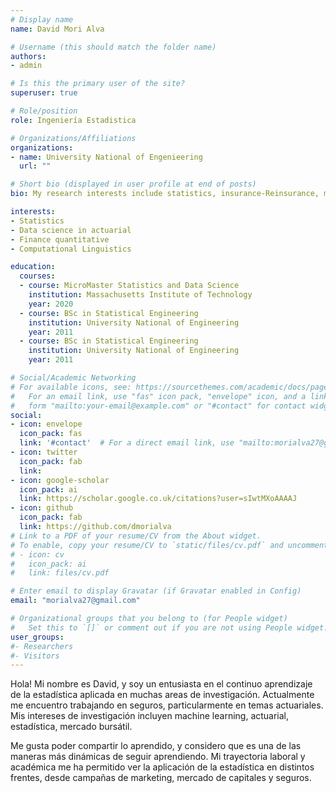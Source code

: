 ```yaml
---
# Display name
name: David Mori Alva

# Username (this should match the folder name)
authors:
- admin

# Is this the primary user of the site?
superuser: true

# Role/position
role: Ingeniería Estadistica

# Organizations/Affiliations
organizations:
- name: University National of Engenieering
  url: ""

# Short bio (displayed in user profile at end of posts)
bio: My research interests include statistics, insurance-Reinsurance, machine learning and finance quantitative.

interests:
- Statistics
- Data science in actuarial
- Finance quantitative
- Computational Linguistics

education:
  courses:
  - course: MicroMaster Statistics and Data Science
    institution: Massachusetts Institute of Technology
    year: 2020
  - course: BSc in Statistical Engineering
    institution: University National of Engineering
    year: 2011
  - course: BSc in Statistical Engineering
    institution: University National of Engineering
    year: 2011

# Social/Academic Networking
# For available icons, see: https://sourcethemes.com/academic/docs/page-builder/#icons
#   For an email link, use "fas" icon pack, "envelope" icon, and a link in the
#   form "mailto:your-email@example.com" or "#contact" for contact widget.
social:
- icon: envelope
  icon_pack: fas
  link: '#contact'  # For a direct email link, use "mailto:morialva27@gmail.com".
- icon: twitter
  icon_pack: fab
  link: 
- icon: google-scholar
  icon_pack: ai
  link: https://scholar.google.co.uk/citations?user=sIwtMXoAAAAJ
- icon: github
  icon_pack: fab
  link: https://github.com/dmorialva
# Link to a PDF of your resume/CV from the About widget.
# To enable, copy your resume/CV to `static/files/cv.pdf` and uncomment the lines below.
# - icon: cv
#   icon_pack: ai
#   link: files/cv.pdf

# Enter email to display Gravatar (if Gravatar enabled in Config)
email: "morialva27@gmail.com"

# Organizational groups that you belong to (for People widget)
#   Set this to `[]` or comment out if you are not using People widget.
user_groups:
#- Researchers
#- Visitors
---
```


Hola! Mi nombre es David, y soy un entusiasta en el continuo aprendizaje de la estadística aplicada en muchas areas de investigación. Actualmente me encuentro trabajando en seguros, particularmente en temas actuariales. Mis intereses de investigación incluyen machine learning, actuarial, estadística, mercado bursátil.

Me gusta poder compartir lo aprendido, y considero que es una de las maneras más dinámicas de seguir aprendiendo. Mi trayectoria laboral y académica me ha permitido ver la aplicación de la estadística en distintos frentes, desde campañas de marketing, mercado de capitales y seguros. 

